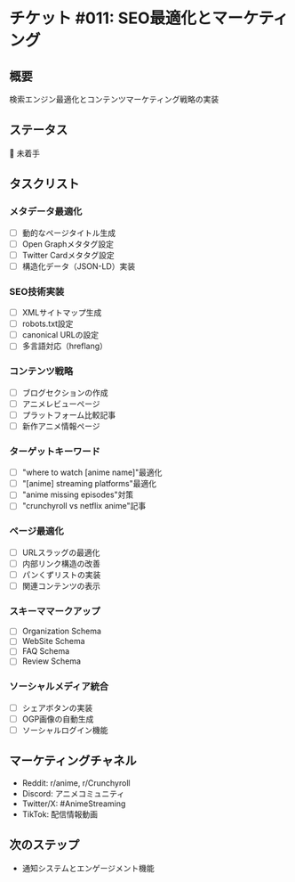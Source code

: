 # チケット #011: SEO最適化とマーケティング

## 概要
検索エンジン最適化とコンテンツマーケティング戦略の実装

## ステータス
🔴 未着手

## タスクリスト

### メタデータ最適化
- [ ] 動的なページタイトル生成
- [ ] Open Graphメタタグ設定
- [ ] Twitter Cardメタタグ設定
- [ ] 構造化データ（JSON-LD）実装

### SEO技術実装
- [ ] XMLサイトマップ生成
- [ ] robots.txt設定
- [ ] canonical URLの設定
- [ ] 多言語対応（hreflang）

### コンテンツ戦略
- [ ] ブログセクションの作成
- [ ] アニメレビューページ
- [ ] プラットフォーム比較記事
- [ ] 新作アニメ情報ページ

### ターゲットキーワード
- [ ] "where to watch [anime name]"最適化
- [ ] "[anime] streaming platforms"最適化
- [ ] "anime missing episodes"対策
- [ ] "crunchyroll vs netflix anime"記事

### ページ最適化
- [ ] URLスラッグの最適化
- [ ] 内部リンク構造の改善
- [ ] パンくずリストの実装
- [ ] 関連コンテンツの表示

### スキーママークアップ
- [ ] Organization Schema
- [ ] WebSite Schema
- [ ] FAQ Schema
- [ ] Review Schema

### ソーシャルメディア統合
- [ ] シェアボタンの実装
- [ ] OGP画像の自動生成
- [ ] ソーシャルログイン機能

## マーケティングチャネル
- Reddit: r/anime, r/Crunchyroll
- Discord: アニメコミュニティ
- Twitter/X: #AnimeStreaming
- TikTok: 配信情報動画

## 次のステップ
- 通知システムとエンゲージメント機能